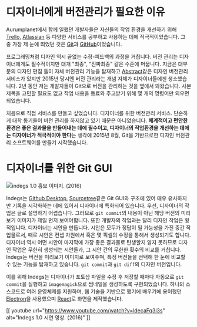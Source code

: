 # 디자이너에게 버전관리가 필요한 이유

Aurumplanet에서 함께 일했던 개발자들은 자신들의 작업 환경을 개선하기 위해 [Trello](https://trello.com/en), [Atlassian](https://www.atlassian.com/) 등 다양한 서비스를 공부하고 사용하는 데에 적극적이었습니다. 그 중 가장 제 눈에 띄었던 것은 [Git](https://en.wikipedia.org/wiki/Git)과 [GitHub](https://github.com/)이었습니다.

프로그래밍처럼 디자인 역시 끝없는 수정-피드백의 과정을 거칩니다. 버전 관리는 디자이너에게도 필수적이지만 대개 "최종", "진짜최종" 같은 수준에 머뭅니다. 지금은 대부분의 디자인 편집 툴이 자체 버전관리 기능을 탑재하고 [Abstract](http://abstract.com/)같은 디자인 버전관리 서비스가 있지만 2015년 당시엔 버전 관리라는 개념 자체가 디자이너들에겐 생소했습니다. 2년 동안 저는 개발자들이 Git으로 버전을 관리하는 것을 옆에서 봐왔습니다. 사본 제목을 고민할 필요도 없고 작업 내용을 동료와 주고받기 위해 몇 개의 명령어만 외우면 되었습니다.

처음으로 직접 서비스를 만들고 싶었습니다. 디자이너를 위한 버전관리 서비스. 단순하게 대학 동기들이 버전 관리를 하지않고 있기 때문은 아니었습니다. **체계적이고 편안한 환경은 좋은 결과물을 만들어내는 데에 필수이고, 디자이너의 작업환경을 개선하는 데에는 디자이너가 적극적이야 한다**는 생각에 2015년 8월, Git을 기반으로한 디자인 버전관리 소프트웨어를 만들기 시작했습니다.

# 디자이너를 위한 Git GUI

![indegs 1.0 홍보 이미지. (2016)](https://user-images.githubusercontent.com/12758512/82827994-1f6d9580-9eeb-11ea-92cc-d5ba7aaac22c.jpg)

Indegs는 [Github Desktop](https://desktop.github.com/), [Sourcetree](https://www.sourcetreeapp.com/)같은 Git GUI와 구조에 있어 매우 유사하지만 기록을 시각화하는 데에 있어서 디자이너에 특화되어 있습니다. 우선, 디자이너의 작업은 글로 설명하기 어렵습니다. 그러므로 `git commit`의 내용이 아닌 해당 버전의 미리보기 이미지가 제일 먼저 보여야합니다. 또한 개발자의 작업과는 달리 디자인 작업은 횡적입니다. 디자이너는 시안을 만듭니다. 시안은 모두가 정답이 될 가능성을 가진 중간 작업물로서, 때로 시안은 컨셉 차원에서 혹은 몇 픽셀의 수정을 통해서 생성되기도 합니다. 디자이너 역시 어떤 시안이 마지막에 가장 좋은 결과물로 탄생할지 알지 못하므로 디자인 작업은 무한히 생성되는 시안들과, 그 시안 간의 무한한 횟수의 비교를 거칩니다. Indegs는 버전을 미리보기 이미지로 보여주며, 특정 버전들을 선택해 한 눈에 비교할 수 있는 기능을 탑재하고 있습니다. `git commit`과 `git diff`의 디자인 버전입니다.

이를 위해 Indegs는 디자이너가 포토샵 파일을 수정 후 저장할 때마다 자동으로 `git commit`을 실행하고 `imagemagick`으로 썸네일을 생성하도록 구현되었습니다. 하나의 소스코드로 여러 운영체제를 지원하며, 웹 기술을 기반으로 했기에 배우기에 용이했던 [Electron](https://electronjs.org/)을 사용했으며 [React](https://reactjs.org)로 화면을 제작했습니다.

[[ youtube url="https://www.youtube.com/watch?v=ldecaFq3i3s" alt="Indegs 1.0 시연 영상. (2016)" ]]
